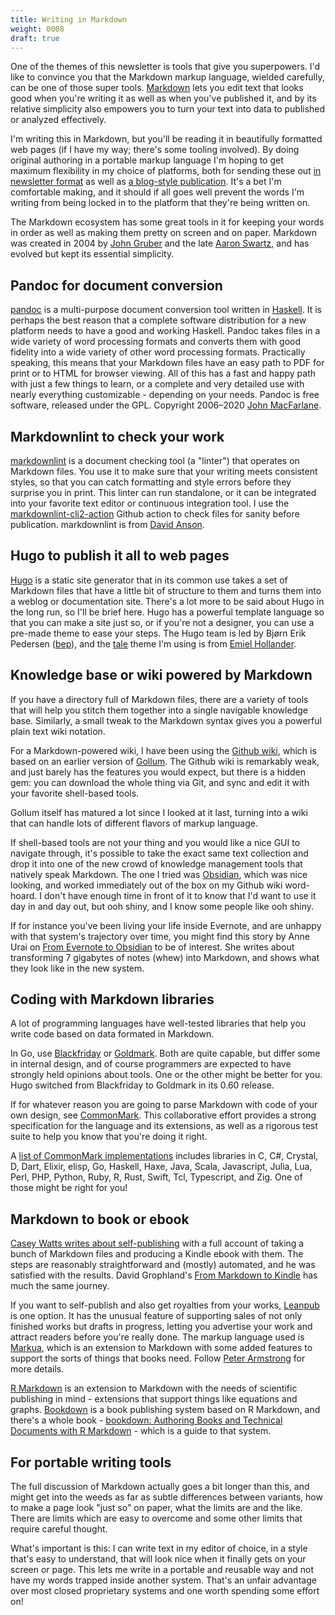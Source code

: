 ```yaml
---
title: Writing in Markdown
weight: 0008
draft: true
---
```

One of the themes of this newsletter is tools that give you
superpowers. I'd like to convince you that the Markdown markup
language, wielded carefully, can be one of those super tools.
[Markdown] lets you edit text that looks good when you're writing it
as well as when you've published it, and by its relative simplicity
also empowers you to turn your text into data to published or
analyzed effectively.

[Markdown]:https://daringfireball.net/projects/markdown/

I'm writing this in Markdown, but you'll be reading it in beautifully
formatted web pages (if I have my way; there's some tooling involved). By
doing original authoring in a portable markup language I'm hoping to get
maximum flexibility in my choice of platforms, both for sending these
out [in newsletter format] as well as [a blog-style publication]. It's
a bet I'm comfortable making, and it should if all goes well prevent
the words I'm writing from being locked in to the platform that they're
being written on.

[in newsletter format]:https://groups.io/g/vacuum
[a blog-style publication]:https://vacuum-group.netlify.app

The Markdown ecosystem has some great tools in it for keeping
your words in order as well as making them pretty on screen
and on paper. Markdown was created in 2004 by [John Gruber]
and the late [Aaron Swartz], and has evolved but kept its essential
simplicity.

[John Gruber]:https://daringfireball.net/
[Aaron Swartz]:https://www.rollingstone.com/movies/movie-news/life-and-death-of-internet-pioneer-aaron-swartz-examined-in-new-doc-243958/

## Pandoc for document conversion

[pandoc] is a multi-purpose document conversion tool written in
[Haskell]. It is perhaps the best reason that a complete software
distribution for a new platform needs to have a good and working
Haskell. Pandoc takes files in a wide variety of word processing
formats and converts them with good fidelity into a wide variety of
other word processing formats. Practically speaking, this means that your
Markdown files have an easy path to PDF for print or to HTML for browser
viewing. All of this has a fast and happy path with just a few things
to learn, or a complete and very detailed use with nearly everything
customizable - depending on your needs.  Pandoc is free software,
released under the GPL. Copyright 2006–2020 [John MacFarlane].

[pandoc]:https://pandoc.org
[Haskell]:https://www.haskell.org/
[John MacFarlane]:https://www.johnmacfarlane.net/

## Markdownlint to check your work

[markdownlint] is a document checking tool (a "linter") that
operates on Markdown files. You use it to make sure that
your writing meets consistent styles, so that you can catch
formatting and style errors before they surprise you in print.
This linter can run standalone, or it can be integrated into
your favorite text editor or continuous integration tool.
I use the [markdownlint-cli2-action] Github action to check
files for sanity before publication. markdownlint is from [David Anson].

[markdownlint]:https://github.com/DavidAnson/markdownlint
[markdownlint-cli2-action]:https://github.com/DavidAnson/markdownlint-cli2-action
[David Anson]:https://dlaa.me/

## Hugo to publish it all to web pages

[Hugo] is a static site generator that in its common use
takes a set of Markdown files that have a little bit of
structure to them and turns them into a weblog or documentation
site. There's a lot more to be said about Hugo in the long
run, so I'll be brief here. Hugo has a powerful template
language so that you can make a site just so, or if you're
not a designer, you can use a pre-made theme to ease your
steps. The Hugo team is led by Bjørn Erik Pedersen ([bep]),
and the [tale] theme I'm using is from [Emiel Hollander].

[hugo]:https://gohugo.io
[bep]:https://bep.is/
[tale]:https://github.com/EmielH/tale-hugo
[Emiel Hollander]:https://github.com/EmielH

## Knowledge base or wiki powered by Markdown

If you have a directory full of Markdown files, there
are a variety of tools that will help you stitch them
together into a single navigable knowledge base. Similarly,
a small tweak to the Markdown syntax gives you a powerful
plain text wiki notation.

For a Markdown-powered wiki, I have been using the [Github wiki],
which is based on an earlier version of [Gollum]. The Github wiki is
remarkably weak, and just barely has the features you would expect,
but there is a hidden gem: you can download the whole thing via Git,
and sync and edit it with your favorite shell-based tools.

Gollum itself has matured a lot since I looked at it last,
turning into a wiki that can handle lots of different
flavors of markup language.

[Github wiki]:https://docs.github.com/en/github/building-a-strong-community/about-wikis
[Gollum]:https://github.com/gollum/gollum

If shell-based tools are not your thing and you would like
a nice GUI to navigate through, it's possible to take the
exact same text collection and drop it into one of the new
crowd of knowledge management tools that natively speak
Markdown. The one I tried was [Obsidian], which was nice
looking, and worked immediately out of the box on my
Github wiki word-hoard. I don't have enough time in front
of it to know that I'd want to use it day in and day out,
but ooh shiny, and I know some people like ooh shiny.

[Obsidian]:https://obsidian.md/

If for instance you've been living your life inside Evernote,
and are unhappy with that system's trajectory over time,
you might find this story by Anne Urai on
[From Evernote to Obsidian] to be of interest.
She writes about transforming 7 gigabytes of
notes (whew) into Markdown, and shows what they look like
in the new system.

[From Evernote to Obsidian]:https://anneurai.net/2021/03/16/note-taking-101-from-evernote-to-obsidian/

## Coding with Markdown libraries

A lot of programming languages have well-tested libraries
that help you write code based on data formated in Markdown.

In Go, use [Blackfriday] or [Goldmark]. Both are quite
capable, but differ some in internal design, and of course
programmers are expected to have strongly held opinions
about tools. One or the other might be better for you.
Hugo switched from Blackfriday to Goldmark in its 0.60 release.

[Blackfriday]:https://github.com/russross/blackfriday
[Goldmark]:https://github.com/yuin/goldmark/

If for whatever reason you are going to parse Markdown
with code of your own design, see [CommonMark].
This collaborative effort provides a strong specification
for the language and its extensions, as well as a
rigorous test suite to help you know that you're
doing it right.

A [list of CommonMark implementations] includes libraries in C, C#,
Crystal, D, Dart, Elixir, elisp, Go, Haskell, Haxe, Java, Scala,
Javascript, Julia, Lua, Perl, PHP, Python, Ruby, R, Rust, Swift, Tcl,
Typescript, and Zig. One of those might be right for you!

[CommonMark]:https://commonmark.org/
[list of CommonMark implementations]:https://github.com/commonmark/commonmark-spec/wiki/List-of-CommonMark-Implementations

## Markdown to book or ebook

[Casey Watts writes about self-publishing] with a full account
of taking a bunch of Markdown files and producing a Kindle
ebook with them. The steps are reasonably straightforward
and (mostly) automated, and he was satisfied with the results.
David Grophland's [From Markdown to Kindle] has much the
same journey.

[Casey Watts writes about self-publishing]:http://caseywatts.com/selfpublish
[From Markdown to Kindle]:https://medium.com/@davidgrophland/making-an-ebook-from-markdown-to-kindle-cf224326b1a2

If you want to self-publish and also get royalties from your
works, [Leanpub] is one option. It has the unusual feature
of supporting sales of not only finished works but drafts
in progress, letting you advertise your work and attract
readers before you're really done. The markup language
used is [Markua], which is an extension to Markdown with
some added features to support the sorts of things that
books need. Follow [Peter Armstrong] for more details.

[Leanpub]:https://leanpub.com/
[Markua]:https://leanpub.com/markua/read
[Peter Armstrong]:https://twitter.com/peterarmstrong

[R Markdown] is an extension to Markdown with the needs
of scientific publishing in mind - extensions that support
things like equations and graphs. [Bookdown] is a book
publishing system based on R Markdown, and there's a whole
book - [bookdown: Authoring Books and Technical Documents with R Markdown] -
which is a guide to that system.

[R Markdown]:https://rmarkdown.rstudio.com/
[Bookdown]:https://bookdown.org/
[bookdown: Authoring Books and Technical Documents with R Markdown]:https://bookdown.org/yihui/bookdown/

## For portable writing tools

The full discussion of Markdown actually goes a bit
longer than this, and might get into the weeds as far as
subtle differences between variants, how to make a page
look "just so" on paper, what the limits are and the like.
There are limits which are easy to overcome and some other
limits that require careful thought.

What's important is this: I can write text in my editor of choice, in a
style that's easy to understand, that will look nice when it finally gets
on your screen or page. This lets me write in a portable and reusable way
and not have my words trapped inside another system. That's an unfair
advantage over most closed proprietary systems and one worth
spending some effort on!
